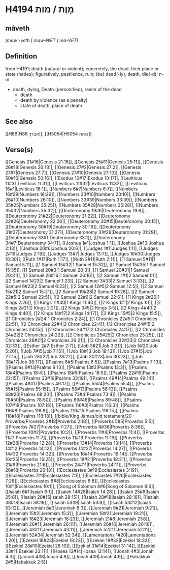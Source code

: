 # H4194 מָוֶת / מות

## mâveth

_(maw'-veth | maw-WET | ma-VET)_

## Definition

from H4191; death (natural or violent); concretely, the dead, their place or state (hades); figuratively, pestilence, ruin; (be) dead(-ly), death, die(-d); n-m

- death, dying, Death (personified), realm of the dead
  - death
  - death by violence (as a penalty)
  - state of death, place of death

## See also

[[H86|H86 אברך]], [[H5054|H5054 נגהה]]

## Verse(s)

[[Genesis 21#16|Genesis 21:16]], [[Genesis 25#11|Genesis 25:11]], [[Genesis 26#18|Genesis 26:18]], [[Genesis 27#2|Genesis 27:2]], [[Genesis 27#7|Genesis 27:7]], [[Genesis 27#10|Genesis 27:10]], [[Genesis 50#16|Genesis 50:16]], [[Exodus 10#17|Exodus 10:17]], [[Leviticus 11#31|Leviticus 11:31]], [[Leviticus 11#32|Leviticus 11:32]], [[Leviticus 16#1|Leviticus 16:1]], [[Numbers 6#7|Numbers 6:7]], [[Numbers 16#29|Numbers 16:29]], [[Numbers 23#10|Numbers 23:10]], [[Numbers 26#10|Numbers 26:10]], [[Numbers 33#39|Numbers 33:39]], [[Numbers 35#25|Numbers 35:25]], [[Numbers 35#28|Numbers 35:28]], [[Numbers 35#32|Numbers 35:32]], [[Deuteronomy 19#6|Deuteronomy 19:6]], [[Deuteronomy 21#22|Deuteronomy 21:22]], [[Deuteronomy 22#26|Deuteronomy 22:26]], [[Deuteronomy 30#15|Deuteronomy 30:15]], [[Deuteronomy 30#19|Deuteronomy 30:19]], [[Deuteronomy 31#27|Deuteronomy 31:27]], [[Deuteronomy 31#29|Deuteronomy 31:29]], [[Deuteronomy 33#1|Deuteronomy 33:1]], [[Deuteronomy 34#7|Deuteronomy 34:7]], [[Joshua 1#1|Joshua 1:1]], [[Joshua 2#13|Joshua 2:13]], [[Joshua 20#6|Joshua 20:6]], [[Judges 1#1|Judges 1:1]], [[Judges 2#19|Judges 2:19]], [[Judges 13#7|Judges 13:7]], [[Judges 16#30|Judges 16:30]], [[Ruth 1#17|Ruth 1:17]], [[Ruth 2#11|Ruth 2:11]], [[1 Samuel 5#11|1 Samuel 5:11]], [[1 Samuel 15#32|1 Samuel 15:32]], [[1 Samuel 15#35|1 Samuel 15:35]], [[1 Samuel 20#3|1 Samuel 20:3]], [[1 Samuel 20#31|1 Samuel 20:31]], [[1 Samuel 26#16|1 Samuel 26:16]], [[2 Samuel 1#1|2 Samuel 1:1]], [[2 Samuel 1#23|2 Samuel 1:23]], [[2 Samuel 3#33|2 Samuel 3:33]], [[2 Samuel 6#23|2 Samuel 6:23]], [[2 Samuel 12#5|2 Samuel 12:5]], [[2 Samuel 15#21|2 Samuel 15:21]], [[2 Samuel 19#28|2 Samuel 19:28]], [[2 Samuel 22#5|2 Samuel 22:5]], [[2 Samuel 22#6|2 Samuel 22:6]], [[1 Kings 2#26|1 Kings 2:26]], [[1 Kings 11#40|1 Kings 11:40]], [[2 Kings 1#1|2 Kings 1:1]], [[2 Kings 2#21|2 Kings 2:21]], [[2 Kings 3#5|2 Kings 3:5]], [[2 Kings 4#40|2 Kings 4:40]], [[2 Kings 14#17|2 Kings 14:17]], [[2 Kings 15#5|2 Kings 15:5]], [[1 Chronicles 2#24|1 Chronicles 2:24]], [[1 Chronicles 22#5|1 Chronicles 22:5]], [[2 Chronicles 22#4|2 Chronicles 22:4]], [[2 Chronicles 24#15|2 Chronicles 24:15]], [[2 Chronicles 24#17|2 Chronicles 24:17]], [[2 Chronicles 24#22|2 Chronicles 24:22]], [[2 Chronicles 25#25|2 Chronicles 25:25]], [[2 Chronicles 26#21|2 Chronicles 26:21]], [[2 Chronicles 32#33|2 Chronicles 32:33]], [[Esther 2#7|Esther 2:7]], [[Job 3#21|Job 3:21]], [[Job 5#20|Job 5:20]], [[Job 7#15|Job 7:15]], [[Job 18#13|Job 18:13]], [[Job 27#15|Job 27:15]], [[Job 28#22|Job 28:22]], [[Job 30#23|Job 30:23]], [[Job 38#17|Job 38:17]], [[Psalms 6#5|Psalms 6:5]], [[Psalms 7#13|Psalms 7:13]], [[Psalms 9#13|Psalms 9:13]], [[Psalms 13#3|Psalms 13:3]], [[Psalms 18#4|Psalms 18:4]], [[Psalms 18#5|Psalms 18:5]], [[Psalms 22#15|Psalms 22:15]], [[Psalms 33#19|Psalms 33:19]], [[Psalms 49#14|Psalms 49:14]], [[Psalms 49#17|Psalms 49:17]], [[Psalms 55#4|Psalms 55:4]], [[Psalms 55#15|Psalms 55:15]], [[Psalms 56#13|Psalms 56:13]], [[Psalms 68#20|Psalms 68:20]], [[Psalms 73#4|Psalms 73:4]], [[Psalms 78#50|Psalms 78:50]], [[Psalms 89#48|Psalms 89:48]], [[Psalms 107#18|Psalms 107:18]], [[Psalms 116#3|Psalms 116:3]], [[Psalms 116#8|Psalms 116:8]], [[Psalms 116#15|Psalms 116:15]], [[Psalms 118#18|Psalms 118:18]], [[bible/King James/old testament/20 - Proverbs/Proverbs 2#18|Proverbs 2:18]], [[Proverbs 5#5|Proverbs 5:5]], [[Proverbs 7#27|Proverbs 7:27]], [[Proverbs 8#36|Proverbs 8:36]], [[Proverbs 10#2|Proverbs 10:2]], [[Proverbs 11#4|Proverbs 11:4]], [[Proverbs 11#7|Proverbs 11:7]], [[Proverbs 11#19|Proverbs 11:19]], [[Proverbs 12#28|Proverbs 12:28]], [[Proverbs 13#14|Proverbs 13:14]], [[Proverbs 14#12|Proverbs 14:12]], [[Proverbs 14#27|Proverbs 14:27]], [[Proverbs 14#32|Proverbs 14:32]], [[Proverbs 16#14|Proverbs 16:14]], [[Proverbs 16#25|Proverbs 16:25]], [[Proverbs 18#21|Proverbs 18:21]], [[Proverbs 21#6|Proverbs 21:6]], [[Proverbs 24#11|Proverbs 24:11]], [[Proverbs 26#18|Proverbs 26:18]], [[Ecclesiastes 3#19|Ecclesiastes 3:19]], [[Ecclesiastes 7#1|Ecclesiastes 7:1]], [[Ecclesiastes 7#26|Ecclesiastes 7:26]], [[Ecclesiastes 8#8|Ecclesiastes 8:8]], [[Ecclesiastes 10#1|Ecclesiastes 10:1]], [[Song of Solomon 8#6|Song of Solomon 8:6]], [[Isaiah 6#1|Isaiah 6:1]], [[Isaiah 14#28|Isaiah 14:28]], [[Isaiah 25#8|Isaiah 25:8]], [[Isaiah 28#15|Isaiah 28:15]], [[Isaiah 28#18|Isaiah 28:18]], [[Isaiah 38#18|Isaiah 38:18]], [[Isaiah 53#9|Isaiah 53:9]], [[Isaiah 53#12|Isaiah 53:12]], [[Jeremiah 8#3|Jeremiah 8:3]], [[Jeremiah 9#21|Jeremiah 9:21]], [[Jeremiah 15#2|Jeremiah 15:2]], [[Jeremiah 18#21|Jeremiah 18:21]], [[Jeremiah 18#23|Jeremiah 18:23]], [[Jeremiah 21#8|Jeremiah 21:8]], [[Jeremiah 26#11|Jeremiah 26:11]], [[Jeremiah 26#16|Jeremiah 26:16]], [[Jeremiah 43#11|Jeremiah 43:11]], [[Jeremiah 52#11|Jeremiah 52:11]], [[Jeremiah 52#34|Jeremiah 52:34]], [[Lamentations 1#20|Lamentations 1:20]], [[Ezekiel 18#23|Ezekiel 18:23]], [[Ezekiel 18#32|Ezekiel 18:32]], [[Ezekiel 28#10|Ezekiel 28:10]], [[Ezekiel 31#14|Ezekiel 31:14]], [[Ezekiel 33#11|Ezekiel 33:11]], [[Hosea 13#14|Hosea 13:14]], [[Jonah 4#3|Jonah 4:3]], [[Jonah 4#8|Jonah 4:8]], [[Jonah 4#9|Jonah 4:9]], [[Habakkuk 2#5|Habakkuk 2:5]]